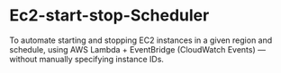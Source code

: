 # Ec2-start-stop-Scheduler
To automate starting and stopping EC2 instances in a given region and schedule, using AWS Lambda + EventBridge (CloudWatch Events) — without manually specifying instance IDs.
